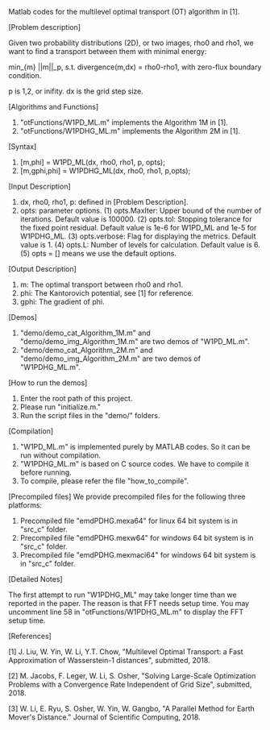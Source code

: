 Matlab codes for the multilevel optimal transport (OT) algorithm in [1].

[Problem description]

Given two probability distributions (2D), or two images, rho0 and rho1, we want to find a transport between them with minimal energy:

min_{m} ||m||_p,
s.t. divergence(m,dx) = rho0-rho1,
     with zero-flux boundary condition.

p is 1,2, or inifity.
dx is the grid step size.

[Algorithms and Functions]
1. "otFunctions/W1PD_ML.m" implements the Algorithm 1M in [1]. 
2. "otFunctions/W1PDHG_ML.m" implements the Algorithm 2M in [1].

[Syntax]
1. [m,phi] = W1PD_ML(dx, rho0, rho1, p, opts);
2. [m,gphi,phi] = W1PDHG_ML(dx, rho0, rho1, p,opts);

[Input Description]
1. dx, rho0, rho1, p: defined in [Problem Description].
2. opts: parameter options. 
  (1) opts.MaxIter: Upper bound of the number of iterations. Default value is 100000.
  (2) opts.tol: Stopping tolerance for the fixed point residual. Default value is 1e-6 for W1PD_ML and 1e-5 for W1PDHG_ML.
  (3) opts.verbose: Flag for displaying the metrics. Default value is 1.
  (4) opts.L: Number of levels for calculation. Default value is 6.
  (5) opts = [] means we use the default options.

[Output Description]
1. m: The optimal transport between rho0 and rho1.
2. phi: The Kantorovich potential, see [1] for reference.
3. gphi: The gradient of phi.

[Demos]
1. "demo/demo_cat_Algorithm_1M.m" and "demo/demo_img_Algorithm_1M.m" are two demos of "W1PD_ML.m".
2. "demo/demo_cat_Algorithm_2M.m" and "demo/demo_img_Algorithm_2M.m" are two demos of "W1PDHG_ML.m".

[How to run the demos]
1. Enter the root path of this project.
2. Please run "initialize.m."
3. Run the script files in the "demo/" folders.

[Compilation]
1. "W1PD_ML.m" is implemented purely by MATLAB codes. So it can be run without compilation.
2. "W1PDHG_ML.m" is based on C source codes. We have to compile it before running.
3. To compile, please refer the file "how_to_compile".

[Precompiled files]
We provide precompiled files for the following three platforms:
1. Precompiled file "emdPDHG.mexa64" for linux 64 bit system is in "src_c" folder.
2. Precompiled file "emdPDHG.mexw64" for windows 64 bit system is in "src_c" folder.
3. Precompiled file "emdPDHG.mexmaci64" for windows 64 bit system is in "src_c" folder.

[Detailed Notes]

The first attempt to run "W1PDHG_ML" may take longer time than we reported in the paper. The reason is that FFT needs setup time. You may uncomment line 58 in "otFunctions/W1PDHG_ML.m" to display the FFT setup time.

[References]

[1] J. Liu, W. Yin, W. Li, Y.T. Chow, "Multilevel Optimal Transport: a Fast Approximation of Wasserstein-1 distances", submitted, 2018.

[2] M. Jacobs, F. Leger, W. Li, S. Osher, "Solving Large-Scale Optimization Problems with a Convergence Rate Independent of Grid Size", submitted, 2018.

[3] W. Li, E. Ryu, S. Osher, W. Yin, W. Gangbo, "A Parallel Method for Earth Mover's Distance." Journal of Scientific Computing, 2018.
